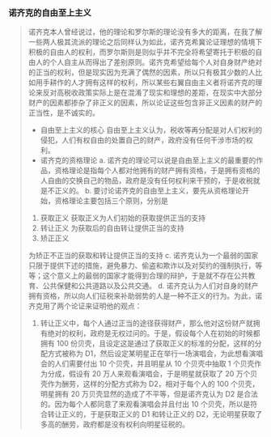 ### 诺齐克的自由至上主义
> 诺齐克本人曾经说过，他的理论和罗尔斯的理论没有多大的距离，在我了解一些两人极其流派的理论之后同样认为如此，诺齐克希冀论证理想的情境下积极的自由人的权利，而罗尔斯则是则似乎并不完全将希望寄托于积极的自由人的个人自主从而得出了差别原则。诺齐克希望给每个人对自身财产绝对的正当的权利，但是现实因为充满了偶然的因素，所以只有极其少数的人比如用手耕作的人才拥有这样的权利，所以某些右翼自由主义者将诺齐克的理论来反对高税收政策实际上是在混淆了现实和理想的差距，在现实中大部分财产的因素都掺杂了非正义的因素，所以论证这些包含非正义因素的财产的正当性，是不诚实的。
> * 自由至上主义的核心
> 自由至上主义认为，税收等再分配是对人们权利的侵犯，人们有权自由的处置自己的财产，政府没有任何干涉市场的权利。
> * 诺齐克的资格理论
> a. 诺齐克的理论可以说是自由至上主义的最重要的作品，资格理论是指每个人都对他拥有的财产拥有资格，于是拥有资格的人自由的交换自己的物品，政府是没有任何权利来干预的，于是收税就是不正义的。
> b. 要讨论诺齐克的自由至上主义，要先从资格理论开始，资格理论主要包括三个原则，分别是 
> 1. 获取正义
>  获取正义为人们初始的获取提供正当的支持
> 2. 转让正义
> 为获取后的自由转让提供正当的支持
> 3. 矫正正义
> 
> 为矫正不正当的获取和转让提供正当的支持
> c. 诺齐克认为一个最弱的国家只限于提供下述的措施，避免暴力、偷盗和欺诈以及对契约的强制执行，等等；这个意义上的最弱的国家才能得到合理的辩护，于是就不存在公共教育、公共保健和公共道路以及公共交通。
> d. 诺齐克认为人们对自身的财产拥有资格，所以向人们征税来补助弱势的人是一种不正义的行为。为此，诺齐克用了两个论证来证明他的观点：
> 1. 转让正义中，每个人通过正当的途径获得财产，那么他对这份财产就拥有绝对的权利，政府是无权过问的。于是，假设每个人在初始的时候都拥有 100 份贝壳，且设定这是通过了获取正义的标准的分配，这样的分配方式被称为 D1，然后设定某明星正在举行一场演唱会，为此想看演唱会的人们需要付出 10 个贝壳，并且明星从 10 个贝壳中抽取 1 个贝壳作为分成，假设有 20 万人来观看演唱会，于是明星就获取了 20 万个贝壳作为酬劳，这样的分配方式称为 D2，相对于每个人的 100 个贝壳，明星拥有 20 万贝壳显然的造成了不平等，但是诺齐克认为 D2 是合法的。因为每个人都同意了来观看演唱会并且付出 10 个贝壳，所以是符合转让正义的，于是获取正义的 D1 和转让正义的 D2，无论明星获取了多高的酬劳，政府都是没有权利向明星征税的。